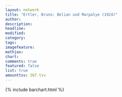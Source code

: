 ```yaml
---
layout: network
title: "Ertler, Bruno: Belian und Marpalye (1924)"
author:
description:
headline:
modified:
category:
tags:
imagefeature: 
mathjax: 
chart: 
comments: true
featured: false
list: true
amounttsv: 367.tsv
---
```

{% include barchart.html %}
